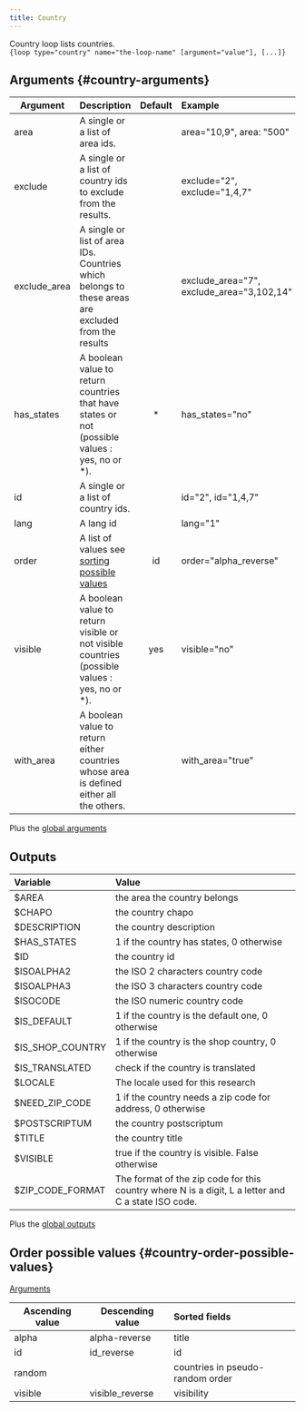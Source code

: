 ```yaml
---
title: Country
---
```


Country loop lists countries.   
`{loop type="country" name="the-loop-name" [argument="value"], [...]}`

## Arguments {#country-arguments}

| Argument     | Description                                                                                        | Default | Example                                   |
|--------------|:---------------------------------------------------------------------------------------------------|:-------:|:------------------------------------------|
| area         | A single or a list of area ids.                                                                    |         | area="10,9", area: "500"                  |                                                    |           | product="2"                 |
| exclude      | A single or a list of country ids to exclude from the results.                                     |         | exclude="2", exclude="1,4,7"              |
| exclude_area | A single or list of area IDs. Countries which belongs to these areas are excluded from the results |         | exclude_area="7", exclude_area="3,102,14" |
| has_states   | A boolean value to return countries that have states or not (possible values : yes, no or *).      |    *    | has_states="no"                           |
| id           | A single or a list of country ids.                                                                 |         | id="2", id="1,4,7"                        |
| lang         | A lang id                                                                                          |         | lang="1"                                  |
| order        | A list of values see [sorting possible values](#country-order-possible-values)                     |   id    | order="alpha_reverse"                     |
| visible      | A boolean value to return visible or not visible countries (possible values : yes, no or *).       |   yes   | visible="no"                              |
| with_area    | A boolean value to return either countries whose area is defined either all the others.            |         | with_area="true"                          |

Plus the [global arguments](./global_arguments)

## Outputs

| Variable         | Value                                                                                              |
|:-----------------|:---------------------------------------------------------------------------------------------------|
| $AREA            | the area the country belongs                                                                       |
| $CHAPO           | the country chapo                                                                                  |
| $DESCRIPTION     | the country description                                                                            |
| $HAS_STATES      | 1 if the country has states, 0 otherwise                                                           |
| $ID              | the country id                                                                                     |
| $ISOALPHA2       | the ISO 2 characters country code                                                                  |
| $ISOALPHA3       | the ISO 3 characters country code                                                                  |
| $ISOCODE         | the ISO numeric country code                                                                       |
| $IS_DEFAULT      | 1 if the country is the default one, 0 otherwise                                                   |
| $IS_SHOP_COUNTRY | 1 if the country is the shop country, 0 otherwise                                                  |
| $IS_TRANSLATED   | check if the country is translated                                                                 |
| $LOCALE          | The locale used for this research                                                                  |
| $NEED_ZIP_CODE   | 1 if the country needs a zip code for address, 0 otherwise                                         |
| $POSTSCRIPTUM    | the country postscriptum                                                                           |
| $TITLE           | the country title                                                                                  |
| $VISIBLE         | true if the country is visible. False otherwise                                                    |
| $ZIP_CODE_FORMAT | The format of the zip code for this country where N is a digit, L a letter and C a state ISO code. |

Plus the [global outputs](./global_outputs)

## Order possible values {#country-order-possible-values}
[Arguments](#country-arguments)

| Ascending value | Descending value | Sorted fields                    |
|-----------------|------------------|:---------------------------------|
| alpha           | alpha-reverse    | title                            |
| id              | id_reverse       | id                               |
| random          |                  | countries in pseudo-random order |
| visible         | visible_reverse  | visibility                       |
